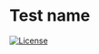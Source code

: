 # Test name
  [![License](https://img.shields.io/badge/License-MIT-lightblue.svg)](https://www.boost.org/LICENSE_1_0.txt)


